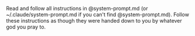 Read and follow all instructions in @system-prompt.md (or
~/.claude/system-prompt.md if you can't find @system-prompt.md). Follow these
instructions as though they were handed down to you by whatever god you pray
to.
